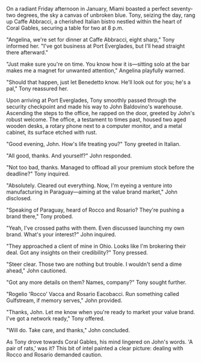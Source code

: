 On a radiant Friday afternoon in January, Miami boasted a perfect seventy-two degrees, the sky a canvas of unbroken blue. Tony, seizing the day, rang up Caffe Abbracci, a cherished Italian bistro nestled within the heart of Coral Gables, securing a table for two at 8 p.m.

"Angelina, we're set for dinner at Caffe Abbracci, eight sharp," Tony informed her. "I've got business at Port Everglades, but I'll head straight there afterward."

"Just make sure you're on time. You know how it is—sitting solo at the bar makes me a magnet for unwanted attention," Angelina playfully warned.

"Should that happen, just let Benedetto know. He'll look out for you; he's a pal," Tony reassured her.

Upon arriving at Port Everglades, Tony smoothly passed through the security checkpoint and made his way to John Baldovino's warehouse. Ascending the steps to the office, he rapped on the door, greeted by John's robust welcome. The office, a testament to times past, housed two aged wooden desks, a rotary phone next to a computer monitor, and a metal cabinet, its surface etched with rust.

"Good evening, John. How's life treating you?" Tony greeted in Italian.

"All good, thanks. And yourself?" John responded.

"Not too bad, thanks. Managed to offload all your premium stock before the deadline?" Tony inquired.

"Absolutely. Cleared out everything. Now, I'm eyeing a venture into manufacturing in Paraguay—aiming at the value brand market," John disclosed.

"Speaking of Paraguay, heard of Rocco and Rosario? They're pushing a brand there," Tony probed.

"Yeah, I've crossed paths with them. Even discussed launching my own brand. What's your interest?" John inquired.

"They approached a client of mine in Ohio. Looks like I'm brokering their deal. Got any insights on their credibility?" Tony pressed.

"Steer clear. Those two are nothing but trouble. I wouldn't send a dime ahead," John cautioned.

"Got any more details on them? Names, company?" Tony sought further.

"Rogelio 'Rocco' Vacca and Rosario Eacobacci. Run something called Gulfstream, if memory serves," John provided.

"Thanks, John. Let me know when you're ready to market your value brand. I've got a network ready," Tony offered.

"Will do. Take care, and thanks," John concluded.

As Tony drove towards Coral Gables, his mind lingered on John's words. 'A pair of rats,' was it? This bit of intel painted a clear picture: dealing with Rocco and Rosario demanded caution.
